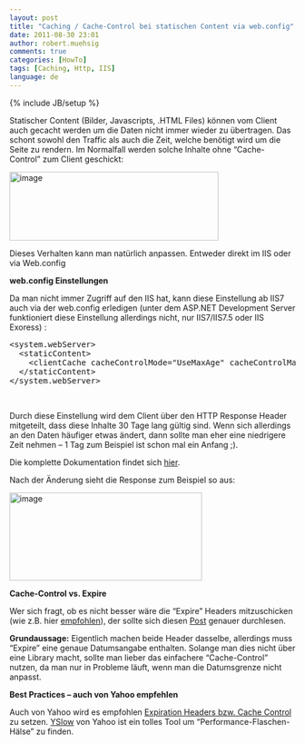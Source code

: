 ```yaml
---
layout: post
title: "Caching / Cache-Control bei statischen Content via web.config"
date: 2011-08-30 23:01
author: robert.muehsig
comments: true
categories: [HowTo]
tags: [Caching, Http, IIS]
language: de
---
```

{% include JB/setup %}
<p>Statischer Content (Bilder, Javascripts, .HTML Files) können vom Client auch gecacht werden um die Daten nicht immer wieder zu übertragen. Das schont sowohl den Traffic als auch die Zeit, welche benötigt wird um die Seite zu rendern. Im Normalfall werden solche Inhalte ohne “Cache-Control” zum Client geschickt:</p> <p><a href="{{BASE_PATH}}/assets/wp-images/image1345.png"><img style="background-image: none; border-bottom: 0px; border-left: 0px; padding-left: 0px; padding-right: 0px; display: inline; border-top: 0px; border-right: 0px; padding-top: 0px" title="image" border="0" alt="image" src="{{BASE_PATH}}/assets/wp-images/image_thumb527.png" width="368" height="121"></a></p> <p>Dieses Verhalten kann man natürlich anpassen. Entweder direkt im IIS oder via Web.config</p> <p><strong>web.config Einstellungen</strong></p> <p>Da man nicht immer Zugriff auf den IIS hat, kann diese Einstellung ab IIS7 auch via der web.config erledigen (unter dem ASP.NET Development Server funktioniert diese Einstellung allerdings nicht, nur IIS7/IIS7.5 oder IIS Exoress) :</p> <div style="padding-bottom: 0px; margin: 0px; padding-left: 0px; padding-right: 0px; display: inline; float: none; padding-top: 0px" id="scid:812469c5-0cb0-4c63-8c15-c81123a09de7:8d212c13-934a-4370-ba72-399eebc5ba0e" class="wlWriterEditableSmartContent"><pre name="code" class="c#">&lt;system.webServer&gt;
  &lt;staticContent&gt;
    &lt;clientCache cacheControlMode="UseMaxAge" cacheControlMaxAge="30.00:00:00" /&gt;
  &lt;/staticContent&gt;
&lt;/system.webServer&gt;</pre></div>
<p>&nbsp;</p>
<p>Durch diese Einstellung wird dem Client über den HTTP Response Header mitgeteilt, dass diese Inhalte 30 Tage lang gültig sind. Wenn sich allerdings an den Daten häufiger etwas ändert, dann sollte man eher eine niedrigere Zeit nehmen – 1 Tag zum Beispiel ist schon mal ein Anfang ;). </p>
<p>Die komplette Dokumentation findet sich <a href="http://www.iis.net/ConfigReference/system.webServer/staticContent/clientCache">hier</a>.</p>
<p>Nach der Änderung sieht die Response zum Beispiel so aus:</p>
<p><a href="{{BASE_PATH}}/assets/wp-images/image1346.png"><img style="background-image: none; border-bottom: 0px; border-left: 0px; padding-left: 0px; padding-right: 0px; display: inline; border-top: 0px; border-right: 0px; padding-top: 0px" title="image" border="0" alt="image" src="{{BASE_PATH}}/assets/wp-images/image_thumb528.png" width="339" height="155"></a></p>
<p><strong>Cache-Control vs. Expire</strong></p>
<p>Wer sich fragt, ob es nicht besser wäre die “Expire” Headers mitzuschicken (wie z.B. hier <a href="http://madskristensen.net/post/Add-expires-header-for-images.aspx">empfohlen</a>), der sollte sich diesen <a href="http://www.mnot.net/blog/2007/05/15/expires_max-age">Post</a> genauer durchlesen.</p>
<p><strong>Grundaussage:</strong> Eigentlich machen beide Header dasselbe, allerdings muss “Expire” eine genaue Datumsangabe enthalten. Solange man dies nicht über eine Library macht, sollte man lieber das einfachere “Cache-Control” nutzen, da man nur in Probleme läuft, wenn man die Datumsgrenze nicht anpasst.</p>
<p><strong>Best Practices – auch von Yahoo empfehlen</strong></p>
<p>Auch von Yahoo wird es empfohlen <a href="http://developer.yahoo.com/performance/rules.html">Expiration Headers bzw. Cache Control</a> zu setzen. <a href="http://developer.yahoo.com/yslow/">YSlow</a> von Yahoo ist ein tolles Tool um “Performance-Flaschen-Hälse” zu finden.</p>
